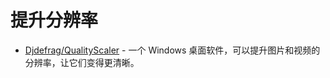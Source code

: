 # 提升分辨率

- [Djdefrag/QualityScaler](https://github.com/Djdefrag/QualityScaler) - 一个 Windows 桌面软件，可以提升图片和视频的分辨率，让它们变得更清晰。

